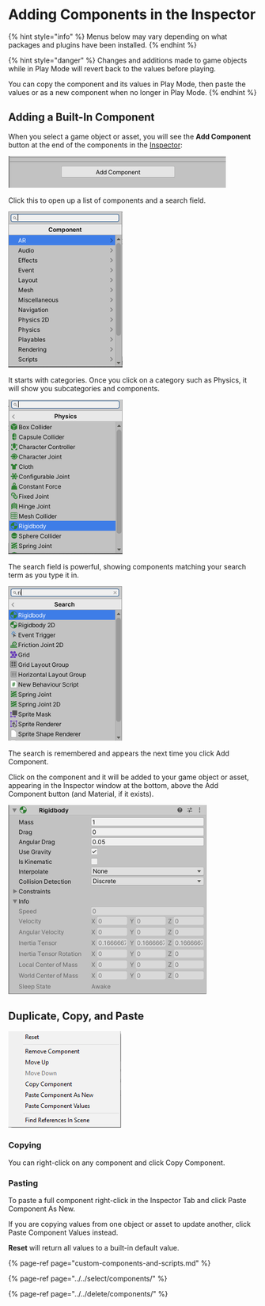 # Adding Components in the Inspector

{% hint style="info" %}
Menus below may vary depending on what packages and plugins have been installed.
{% endhint %}

{% hint style="danger" %}
Changes and additions made to game objects while in Play Mode will revert back to the values before playing.

You can copy the component and its values in Play Mode, then paste the values or as a new component when no longer in Play Mode.
{% endhint %}

## Adding a Built-In Component

When you select a game object or asset, you will see the **Add Component** button at the end of the components in the [Inspector](../../the-unity-interface/the-tabs/inspector-tab.md):

![](../../.gitbook/assets/image%20%2816%29.png)

Click this to open up a list of components and a search field.

![](../../.gitbook/assets/image%20%2850%29.png)

It starts with categories. Once you click on a category such as Physics, it will show you subcategories and components.

![](../../.gitbook/assets/image%20%2883%29.png)

The search field is powerful, showing components matching your search term as you type it in.

![](../../.gitbook/assets/image%20%28100%29.png)

The search is remembered and appears the next time you click Add Component.

Click on the component and it will be added to your game object or asset, appearing in the Inspector window at the bottom, above the Add Component button \(and Material, if it exists\).

![](../../.gitbook/assets/image%20%2894%29.png)

## Duplicate, Copy, and Paste

![](../../.gitbook/assets/image%20%2844%29.png)

### **Copying**

You can right-click on any component and click Copy Component.

### **Pasting**

To paste a full component right-click in the Inspector Tab and click Paste Component As New.

If you are copying values from one object or asset to update another, click Paste Component Values instead.

**Reset** will return all values to a built-in default value.

{% page-ref page="custom-components-and-scripts.md" %}

{% page-ref page="../../select/components/" %}

{% page-ref page="../../delete/components/" %}



